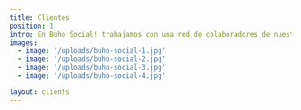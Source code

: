 ```yaml
---
title: Clientes
position: 1
intro: En Búho Social! trabajamos con una red de colaboradores de nuestra confianza para poder ofrecer el mejor equipo a cada proyecto y tener a nuestros clientes satisfechos.
images:
  - image: '/uploads/buho-social-1.jpg'
  - image: '/uploads/buho-social-2.jpg'
  - image: '/uploads/buho-social-3.jpg'
  - image: '/uploads/buho-social-4.jpg'

layout: clients
---
```

